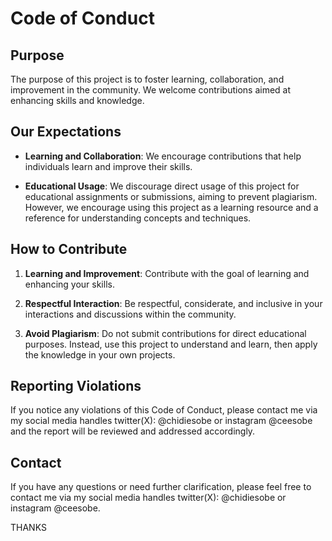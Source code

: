 # Code of Conduct

## Purpose

The purpose of this project is to foster learning, collaboration, and improvement in the community. We welcome contributions aimed at enhancing skills and knowledge.

## Our Expectations

- **Learning and Collaboration**: We encourage contributions that help individuals learn and improve their skills.

- **Educational Usage**: We discourage direct usage of this project for educational assignments or submissions, aiming to prevent plagiarism. However, we encourage using this project as a learning resource and a reference for understanding concepts and techniques.

## How to Contribute

1. **Learning and Improvement**: Contribute with the goal of learning and enhancing your skills.

2. **Respectful Interaction**: Be respectful, considerate, and inclusive in your interactions and discussions within the community.

3. **Avoid Plagiarism**: Do not submit contributions for direct educational purposes. Instead, use this project to understand and learn, then apply the knowledge in your own projects.

## Reporting Violations

If you notice any violations of this Code of Conduct, please contact me via my social media handles twitter(X): @chidiesobe or instagram @ceesobe and the report will be reviewed and addressed accordingly.

## Contact

If you have any questions or need further clarification, please feel free to contact me via my social media handles twitter(X): @chidiesobe or instagram @ceesobe.

THANKS

